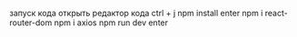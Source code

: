 запуск кода 
открыть редактор кода 
ctrl + j
npm install enter
npm i react-router-dom
npm i axios
npm run dev enter
